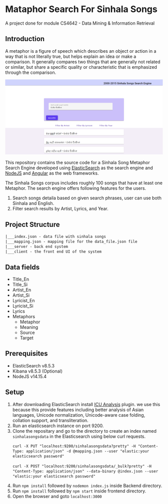 # Mataphor Search For Sinhala Songs

A project done for module CS4642 - Data Mining &amp; Information Retrieval

## Introduction

A metaphor is a figure of speech which describes an object or action in a way that is not literally 
true, but helps explain an idea or make a comparison. It generally compares two things that are 
generally not related or similar, but share a specific quality or characteristic that is emphasized 
through the comparison. 

![Search Engine](image1.png)

This repository contains the source code for a Sinhala Song Metaphor Search Engine developed using [ElasticSearch](https://www.elastic.co/) as the search engine and [NodeJS](https://nodejs.org/en/) and [Angular](https://angular.io/) as the web frameworks.

The Sinhala Songs corpus includes roughly 100 songs that have at least one Metaphor. The search engine offers following features for the users.

1. Search songs detaila based on given search phrases, user can use both Sinhala and English.
2. Filter search results by Artist, Lyrics, and Year.

## Project Structure
```
|___index.json - data file with sinhala songs
|___mapping.json - mapping file for the data_file.json file
|___server - back end system
|___client - the front end UI of the system
```

## Data fields
* Title_En
* Title_Si
* Artist_En
* Artist_Si
* Lyricist_En
* Lyricist_Si
* Lyrics
* Metaphors
    * Metaphor
    * Meaning
    * Source
    * Target

## Prerequisites

* ElasticSearch v8.5.3
* Kibana v8.5.3 (Optional)
* NodeJS v14.15.4

## Setup

1. After downloading ElasticSearch install [ICU Analysis](https://www.elastic.co/guide/en/elasticsearch/plugins/current/analysis-icu.html) plugin. we use this because this provide features including better analysis of Asian languages, Unicode normalization, Unicode-aware case folding, collation support, and transliteration.
2. Run an elasticsearch instance on port 9200.
3. Clone the repositary and go to the directory to create an index named `sinhalasongsdata` in the Elasticsearch using below curl requests.
    ```
    curl -X PUT "localhost:9200/sinhalasongsdata?pretty" -H "Content-Type: application/json" -d @mapping.json --user "elastic:your elasticsearch password"

    curl -X POST "localhost:9200/sinhalasongsdata/_bulk?pretty" -H "Content-Type: application/json" --data-binary @index.json --user "elastic:your elasticsearch password"
    ```
4. Run `npm install` followed by `nodemon index.js` inside Backend directory.
5. Run `npm install` followed by `npm start` inside frontend directory.
6. Open the browser and goto `localhost:3000`
